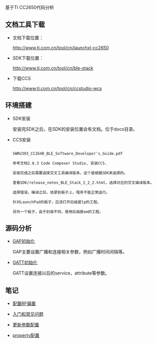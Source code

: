基于TI CC2650代码分析

## 文档工具下载

* 文档下载位置：

  http://www.ti.com.cn/tool/cn/launchxl-cc2650

* SDK下载位置：

  http://www.ti.com.cn/tool/cn/ble-stack

* 下载CCS

  http://www.ti.com.cn/tool/cn/ccstudio-wcs

## 环境搭建

* SDK安装

	安装完SDK之后，在SDK的安装位置会有文档。位于docs目录。

* CCS安装


	```

	SWRU393_CC2640_BLE_Software_Developer's_Guide.pdf
	
	参考文档2.6.3 Code Composer Studio, 安装CCS.
	
	安装完成之后需要选择交叉工具编译版本。这个是根据SDK来选择的。
	
	查看SDK/release_notes_BLE_Stack_2_2_2.html，选择对应的交叉编译版本。
	
	选择错误，编译之后，烧录到板子上，程序不能正常运行。
	
	针对LaunchPad的板子，应该打开后缀是lp的工程。
	
	另外一个板子，由于封装不同，使用后缀是em的工程。

	```

## 源码分析

* [GAP初始化](./GAP初始化.md)

	GAP主要设置广播和连接相关参数，例如广播时间间隔等。

* [GATT初始化](./GATT初始化.md)

	GATT设置连接以后的service，attribute等参数。

## 笔记

* [配置RF偏置](./配置RF偏置.md)

* [入门和常见问题](https://e2echina.ti.com/question_answer/w/faq/553.cc2640r2f-cc2640-cc2650)

* [更新参数配置](./update_parameter.md)

* [property配置](./property配置.md)
